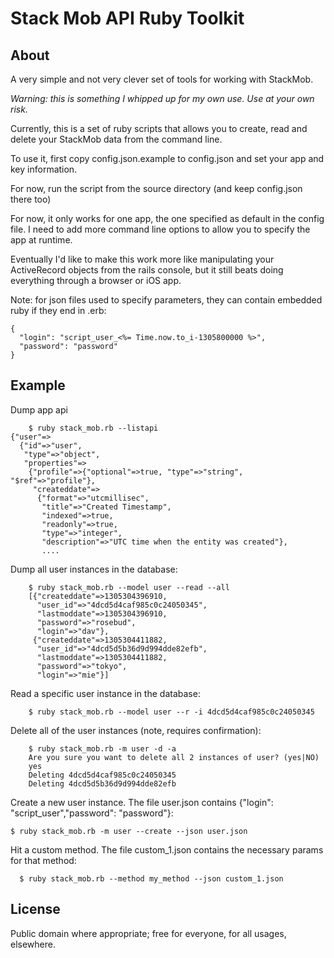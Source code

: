 # Stack Mob API Ruby Toolkit

## About

A very simple and not very clever set of tools for working with StackMob.

_Warning: this is something I whipped up for my own use. Use at your own risk._

Currently, this is a set of ruby scripts that allows you to create, read and delete your 
StackMob data from the command line.

To use it, first copy config.json.example to config.json and set your app and key information.

For now, run the script from the source directory (and keep config.json there too)

For now, it only works for one app, the one specified as default in the config file.
I need to add more command line options to allow you to specify the app at runtime.

Eventually I'd like to make this work more like manipulating your ActiveRecord objects from
the rails console, but it still beats doing everything through a browser or iOS app.

Note: for json files used to specify parameters, they can contain embedded ruby if
they end in .erb:

    {
      "login": "script_user_<%= Time.now.to_i-1305800000 %>",
      "password": "password"
    }

## Example

Dump app api

		$ ruby stack_mob.rb --listapi
    {"user"=>
      {"id"=>"user",
       "type"=>"object",
       "properties"=>
        {"profile"=>{"optional"=>true, "type"=>"string", "$ref"=>"profile"},
         "createddate"=>
          {"format"=>"utcmillisec",
           "title"=>"Created Timestamp",
           "indexed"=>true,
           "readonly"=>true,
           "type"=>"integer",
           "description"=>"UTC time when the entity was created"},
           ....

Dump all user instances in the database:

		$ ruby stack_mob.rb --model user --read --all
		[{"createddate"=>1305304396910,
		  "user_id"=>"4dcd5d4caf985c0c24050345",
		  "lastmoddate"=>1305304396910,
		  "password"=>"rosebud",
		  "login"=>"dav"},
		 {"createddate"=>1305304411882,
		  "user_id"=>"4dcd5d5b36d9d994dde82efb",
		  "lastmoddate"=>1305304411882,
		  "password"=>"tokyo",
		  "login"=>"mie"}]

Read a specific user instance in the database:

		$ ruby stack_mob.rb --model user --r -i 4dcd5d4caf985c0c24050345

Delete all of the user instances (note, requires confirmation):

		$ ruby stack_mob.rb -m user -d -a
		Are you sure you want to delete all 2 instances of user? (yes|NO)
		yes
		Deleting 4dcd5d4caf985c0c24050345
		Deleting 4dcd5d5b36d9d994dde82efb

Create a new user instance. The file user.json contains {"login": "script_user","password": "password"}:

    $ ruby stack_mob.rb -m user --create --json user.json 

Hit a custom method. The file custom_1.json contains the necessary params for that method:

      $ ruby stack_mob.rb --method my_method --json custom_1.json 

## License

Public domain where appropriate; free for everyone, for all usages, elsewhere.
